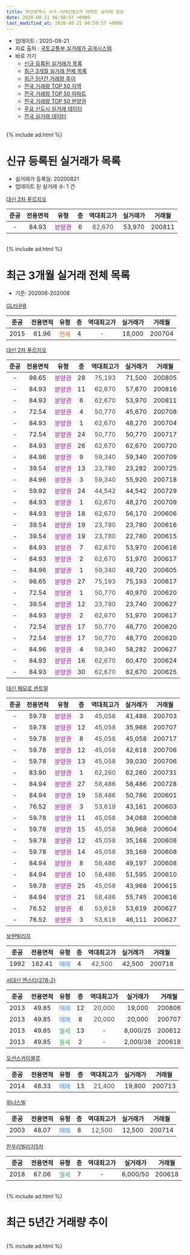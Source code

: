 ```yaml
---
title: 부산광역시 서구 서대신동2가 아파트 실거래 정보
date: 2020-08-21 06:58:57 +0900
last_modified_at: 2020-08-21 06:58:57 +0900
---
```


* 업데이트 : 2020-08-21
* 자료 출처 : [국토교통부 실거래가 공개시스템](http://rt.molit.go.kr)
* 바로 가기
    * [신규 등록된 실거래가 목록](#신규-등록된-실거래가-목록)
    * [최근 3개월 실거래 전체 목록](#최근-3개월-실거래-전체-목록)
    * [최근 5년간 거래량 추이](#최근-5년간-거래량-추이)
    * [전국 거래량 TOP 50 지역](https://inasie.github.io/apt-trade-info/최근-3개월-전국에서-가장-거래가-많이-발생한-지역)
    * [전국 거래량 TOP 50 아파트](https://inasie.github.io/apt-trade-info/최근-3개월-전국에서-가장-거래가-많이-발생한-아파트)
    * [전국 거래량 TOP 50 분양권](https://inasie.github.io/apt-trade-info/최근-3개월-전국에서-가장-거래가-많이-발생한-분양권)
    * [주요 신도시 실거래 데이터](https://inasie.github.io/apt-trade-info/주요-신도시)
    * [전국 실거래 데이터](https://inasie.github.io/apt-trade-info/전국)
<br>
{% include ad.html %}
<br>

# 신규 등록된 실거래가 목록
* 실거래가 등록일: 20200821
* 업데이트 된 실거래 수: 1 건


[대신 2차 푸르지오](https://search.naver.com/search.naver?query=%EB%B6%80%EC%82%B0%EA%B4%91%EC%97%AD%EC%8B%9C+%EC%84%9C%EA%B5%AC+%EC%84%9C%EB%8C%80%EC%8B%A0%EB%8F%992%EA%B0%80+%EB%8C%80%EC%8B%A0+2%EC%B0%A8+%ED%91%B8%EB%A5%B4%EC%A7%80%EC%98%A4)

|준공|전용면적|유형|층|역대최고가|실거래가|거래월|
|:---:|:---:|:---:|:---:|:---:|:---:|:---:|
|-|84.93|<span style="color:#9C11A5">분양권</span>|6|<span style="color:#444444">62,670</span>|53,970|200811|


<br>
{% include ad.html %}
<br>

# 최근 3개월 실거래 전체 목록
* 기준: 202006-202008


[GL타운B](https://search.naver.com/search.naver?query=%EB%B6%80%EC%82%B0%EA%B4%91%EC%97%AD%EC%8B%9C+%EC%84%9C%EA%B5%AC+%EC%84%9C%EB%8C%80%EC%8B%A0%EB%8F%992%EA%B0%80+GL%ED%83%80%EC%9A%B4B)

|준공|전용면적|유형|층|역대최고가|실거래가|거래월|
|:---:|:---:|:---:|:---:|:---:|:---:|:---:|
|2015|61.96|<span style="color:#ff5a00">전세</span>|4|<span style="color:#444444">-</span>|18,000|200704|

[대신 2차 푸르지오](https://search.naver.com/search.naver?query=%EB%B6%80%EC%82%B0%EA%B4%91%EC%97%AD%EC%8B%9C+%EC%84%9C%EA%B5%AC+%EC%84%9C%EB%8C%80%EC%8B%A0%EB%8F%992%EA%B0%80+%EB%8C%80%EC%8B%A0+2%EC%B0%A8+%ED%91%B8%EB%A5%B4%EC%A7%80%EC%98%A4)

|준공|전용면적|유형|층|역대최고가|실거래가|거래월|
|:---:|:---:|:---:|:---:|:---:|:---:|:---:|
|-|98.65|<span style="color:#9C11A5">분양권</span>|28|<span style="color:#444444">75,193</span>|71,500|200805|
|-|84.93|<span style="color:#9C11A5">분양권</span>|11|<span style="color:#444444">62,670</span>|57,670|200816|
|-|84.93|<span style="color:#9C11A5">분양권</span>|6|<span style="color:#444444">62,670</span>|53,970|200811|
|-|72.54|<span style="color:#9C11A5">분양권</span>|4|<span style="color:#444444">50,770</span>|45,670|200708|
|-|84.93|<span style="color:#9C11A5">분양권</span>|1|<span style="color:#444444">62,670</span>|48,270|200704|
|-|72.54|<span style="color:#9C11A5">분양권</span>|24|<span style="color:#444444">50,770</span>|50,770|200717|
|-|84.93|<span style="color:#9C11A5">분양권</span>|26|<span style="color:#444444">62,670</span>|62,670|200720|
|-|84.96|<span style="color:#9C11A5">분양권</span>|9|<span style="color:#444444">59,340</span>|59,340|200709|
|-|39.54|<span style="color:#9C11A5">분양권</span>|13|<span style="color:#444444">23,780</span>|23,282|200725|
|-|84.96|<span style="color:#9C11A5">분양권</span>|3|<span style="color:#444444">59,340</span>|55,920|200718|
|-|59.92|<span style="color:#9C11A5">분양권</span>|24|<span style="color:#444444">44,542</span>|44,542|200729|
|-|84.93|<span style="color:#9C11A5">분양권</span>|1|<span style="color:#444444">62,670</span>|48,270|200709|
|-|84.93|<span style="color:#9C11A5">분양권</span>|18|<span style="color:#444444">62,670</span>|56,170|200606|
|-|39.54|<span style="color:#9C11A5">분양권</span>|19|<span style="color:#444444">23,780</span>|23,780|200616|
|-|39.54|<span style="color:#9C11A5">분양권</span>|19|<span style="color:#444444">23,780</span>|22,780|200615|
|-|84.93|<span style="color:#9C11A5">분양권</span>|7|<span style="color:#444444">62,670</span>|53,970|200616|
|-|84.93|<span style="color:#9C11A5">분양권</span>|2|<span style="color:#444444">62,670</span>|51,970|200617|
|-|84.96|<span style="color:#9C11A5">분양권</span>|1|<span style="color:#444444">59,340</span>|49,720|200605|
|-|98.65|<span style="color:#9C11A5">분양권</span>|27|<span style="color:#444444">75,193</span>|75,193|200617|
|-|72.54|<span style="color:#9C11A5">분양권</span>|1|<span style="color:#444444">50,770</span>|40,970|200620|
|-|39.54|<span style="color:#9C11A5">분양권</span>|12|<span style="color:#444444">23,780</span>|23,740|200627|
|-|84.93|<span style="color:#9C11A5">분양권</span>|2|<span style="color:#444444">62,670</span>|51,970|200617|
|-|72.54|<span style="color:#9C11A5">분양권</span>|17|<span style="color:#444444">50,770</span>|48,770|200620|
|-|72.54|<span style="color:#9C11A5">분양권</span>|17|<span style="color:#444444">50,770</span>|48,770|200620|
|-|84.96|<span style="color:#9C11A5">분양권</span>|4|<span style="color:#444444">59,340</span>|58,282|200627|
|-|84.93|<span style="color:#9C11A5">분양권</span>|16|<span style="color:#444444">62,670</span>|60,470|200624|
|-|84.93|<span style="color:#9C11A5">분양권</span>|30|<span style="color:#444444">62,670</span>|62,670|200625|

[대신 해모로 센트럴](https://search.naver.com/search.naver?query=%EB%B6%80%EC%82%B0%EA%B4%91%EC%97%AD%EC%8B%9C+%EC%84%9C%EA%B5%AC+%EC%84%9C%EB%8C%80%EC%8B%A0%EB%8F%992%EA%B0%80+%EB%8C%80%EC%8B%A0+%ED%95%B4%EB%AA%A8%EB%A1%9C+%EC%84%BC%ED%8A%B8%EB%9F%B4)

|준공|전용면적|유형|층|역대최고가|실거래가|거래월|
|:---:|:---:|:---:|:---:|:---:|:---:|:---:|
|-|59.78|<span style="color:#9C11A5">분양권</span>|3|<span style="color:#444444">45,058</span>|41,488|200703|
|-|59.78|<span style="color:#9C11A5">분양권</span>|12|<span style="color:#444444">45,058</span>|35,968|200707|
|-|59.78|<span style="color:#9C11A5">분양권</span>|8|<span style="color:#444444">45,058</span>|45,058|200717|
|-|59.78|<span style="color:#9C11A5">분양권</span>|12|<span style="color:#444444">45,058</span>|42,618|200706|
|-|59.78|<span style="color:#9C11A5">분양권</span>|13|<span style="color:#444444">45,058</span>|39,030|200706|
|-|83.90|<span style="color:#9C11A5">분양권</span>|1|<span style="color:#444444">62,260</span>|62,260|200731|
|-|84.94|<span style="color:#9C11A5">분양권</span>|27|<span style="color:#444444">58,486</span>|58,486|200728|
|-|84.94|<span style="color:#9C11A5">분양권</span>|19|<span style="color:#444444">58,486</span>|50,786|200601|
|-|76.52|<span style="color:#9C11A5">분양권</span>|3|<span style="color:#444444">53,619</span>|43,161|200603|
|-|59.78|<span style="color:#9C11A5">분양권</span>|11|<span style="color:#444444">45,058</span>|34,088|200608|
|-|59.78|<span style="color:#9C11A5">분양권</span>|15|<span style="color:#444444">45,058</span>|36,968|200604|
|-|59.78|<span style="color:#9C11A5">분양권</span>|12|<span style="color:#444444">45,058</span>|35,168|200608|
|-|59.78|<span style="color:#9C11A5">분양권</span>|14|<span style="color:#444444">45,058</span>|35,168|200608|
|-|84.94|<span style="color:#9C11A5">분양권</span>|8|<span style="color:#444444">58,486</span>|49,197|200608|
|-|84.94|<span style="color:#9C11A5">분양권</span>|10|<span style="color:#444444">58,486</span>|51,595|200610|
|-|59.78|<span style="color:#9C11A5">분양권</span>|25|<span style="color:#444444">45,058</span>|43,968|200615|
|-|84.94|<span style="color:#9C11A5">분양권</span>|21|<span style="color:#444444">58,486</span>|55,745|200616|
|-|76.52|<span style="color:#9C11A5">분양권</span>|6|<span style="color:#444444">53,619</span>|53,619|200627|
|-|76.52|<span style="color:#9C11A5">분양권</span>|3|<span style="color:#444444">53,619</span>|46,111|200627|


<script async src="//pagead2.googlesyndication.com/pagead/js/adsbygoogle.js"></script>
<!-- 기본 -->
<ins class="adsbygoogle"
     style="display:block"
     data-ad-client="ca-pub-2446590836940007"
     data-ad-slot="1659523306"
     data-ad-format="auto"
     data-full-width-responsive="true"></ins>
<script>
(adsbygoogle = window.adsbygoogle || []).push({});
</script>


[보현빌리지](https://search.naver.com/search.naver?query=%EB%B6%80%EC%82%B0%EA%B4%91%EC%97%AD%EC%8B%9C+%EC%84%9C%EA%B5%AC+%EC%84%9C%EB%8C%80%EC%8B%A0%EB%8F%992%EA%B0%80+%EB%B3%B4%ED%98%84%EB%B9%8C%EB%A6%AC%EC%A7%80)

|준공|전용면적|유형|층|역대최고가|실거래가|거래월|
|:---:|:---:|:---:|:---:|:---:|:---:|:---:|
|1992|162.41|<span style="color:#4285f3">매매</span>|4|<span style="color:#444444">42,500</span>|42,500|200718|

[서대신 엔스타(278-2)](https://search.naver.com/search.naver?query=%EB%B6%80%EC%82%B0%EA%B4%91%EC%97%AD%EC%8B%9C+%EC%84%9C%EA%B5%AC+%EC%84%9C%EB%8C%80%EC%8B%A0%EB%8F%992%EA%B0%80+%EC%84%9C%EB%8C%80%EC%8B%A0+%EC%97%94%EC%8A%A4%ED%83%80%28278-2%29)

|준공|전용면적|유형|층|역대최고가|실거래가|거래월|
|:---:|:---:|:---:|:---:|:---:|:---:|:---:|
|2013|49.85|<span style="color:#4285f3">매매</span>|12|<span style="color:#444444">20,000</span>|19,000|200806|
|2013|49.85|<span style="color:#4285f3">매매</span>|8|<span style="color:#444444">20,000</span>|20,000|200707|
|2013|49.85|<span style="color:#34a853">월세</span>|13|<span style="color:#444444">-</span>|8,000/25|200612|
|2013|49.85|<span style="color:#34a853">월세</span>|2|<span style="color:#444444">-</span>|2,000/38|200618|

[오션스카이블루](https://search.naver.com/search.naver?query=%EB%B6%80%EC%82%B0%EA%B4%91%EC%97%AD%EC%8B%9C+%EC%84%9C%EA%B5%AC+%EC%84%9C%EB%8C%80%EC%8B%A0%EB%8F%992%EA%B0%80+%EC%98%A4%EC%85%98%EC%8A%A4%EC%B9%B4%EC%9D%B4%EB%B8%94%EB%A3%A8)

|준공|전용면적|유형|층|역대최고가|실거래가|거래월|
|:---:|:---:|:---:|:---:|:---:|:---:|:---:|
|2014|48.33|<span style="color:#4285f3">매매</span>|13|<span style="color:#444444">21,400</span>|19,800|200713|

[위너스빌](https://search.naver.com/search.naver?query=%EB%B6%80%EC%82%B0%EA%B4%91%EC%97%AD%EC%8B%9C+%EC%84%9C%EA%B5%AC+%EC%84%9C%EB%8C%80%EC%8B%A0%EB%8F%992%EA%B0%80+%EC%9C%84%EB%84%88%EC%8A%A4%EB%B9%8C)

|준공|전용면적|유형|층|역대최고가|실거래가|거래월|
|:---:|:---:|:---:|:---:|:---:|:---:|:---:|
|2003|48.07|<span style="color:#4285f3">매매</span>|8|<span style="color:#444444">12,500</span>|12,500|200714|

[한우리빌리지5차](https://search.naver.com/search.naver?query=%EB%B6%80%EC%82%B0%EA%B4%91%EC%97%AD%EC%8B%9C+%EC%84%9C%EA%B5%AC+%EC%84%9C%EB%8C%80%EC%8B%A0%EB%8F%992%EA%B0%80+%ED%95%9C%EC%9A%B0%EB%A6%AC%EB%B9%8C%EB%A6%AC%EC%A7%805%EC%B0%A8)

|준공|전용면적|유형|층|역대최고가|실거래가|거래월|
|:---:|:---:|:---:|:---:|:---:|:---:|:---:|
|2018|67.06|<span style="color:#34a853">월세</span>|7|<span style="color:#444444">-</span>|6,000/50|200618|


<br>
{% include ad.html %}
<br>

# 최근 5년간 거래량 추이


<div style="width:100%;">
    <canvas id="deal_progress" height="200"></canvas>
</div>

<script>
new Chart(document.getElementById("deal_progress"), {
    type: 'line',
    data: {
        labels: ['201508','201509','201510','201511','201512','201601','201602','201603','201604','201605','201606','201607','201608','201609','201610','201611','201612','201701','201702','201703','201704','201705','201706','201707','201708','201709','201710','201711','201712','201801','201802','201803','201804','201805','201806','201807','201808','201809','201810','201811','201812','201901','201902','201903','201904','201905','201906','201907','201908','201909','201910','201911','201912','202001','202002','202003','202004','202005','202006','202007','202008'],
        datasets: [{
            label: '매매',
            pointRadius: 1,
            data: [4, 7, 12, 6, 9, 2, 6, 4, 4, 4, 7, 14, 5, 6, 9, 10, 2, 1, 4, 5, 9, 5, 4, 5, 4, 4, 6, 3, 8, 12, 10, 6, 8, 9, 12, 7, 5, 7, 8, 8, 5, 11, 5, 6, 7, 4, 4, 7, 9, 13, 12, 58, 38, 11, 8, 9, 18, 62, 27, 20, 4],
            borderColor: "rgba(255, 201, 14, 1)",
            backgroundColor: "rgba(255, 201, 14, 0.5)",
            fill: false,
            lineTension: 0
        },{
            label: '전월세',
            pointRadius: 1,
            data: [3, 1, 4, 2, 1, 1, 2, 3, 1, 0, 1, 2, 1, 2, 0, 2, 2, 1, 4, 3, 3, 2, 4, 0, 1, 2, 1, 1, 3, 0, 5, 3, 0, 0, 4, 0, 3, 0, 2, 3, 1, 0, 3, 0, 3, 2, 3, 2, 0, 2, 7, 2, 3, 0, 2, 0, 2, 0, 3, 1, 0],
            borderColor: "rgba(0, 141, 185, 1)",
            backgroundColor: "rgba(0, 141, 185, 0.5)",
            fill: false,
            lineTension: 0
        }
        ]
    },
    options: {
        responsive: true,
        title: {
            display: false
        },
        tooltips: {
            mode: 'index',
            intersect: false
        },
        hover: {
            mode: 'nearest',
            intersect: true
        },
        scales: {
            xAxes: [{
                display: true,
                scaleLabel: {
                    display: true,
                    labelString: '년/월'
                }
            }],
            yAxes: [{
                display: true,
                ticks: {
                    suggestedMin: 0,
                },
                scaleLabel: {
                    display: true,
                    labelString: '실거래 수'
                }
            }]
        }
    }
});

</script>


<br>
{% include ad.html %}
<br>

